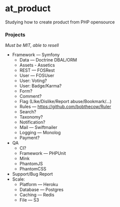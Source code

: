 at_product
==========

Studying how to create product from PHP opensource

### Projects

_Must be MIT, able to resell_

- Framework — Symfony
  - Data — Doctrine DBAL/ORM
  - Assets - Assetics
  - REST — FOSRest
  - User — FOSUser
  - User: Voting?
  - User: Badge/Karma?
  - Form?
  - Comment?
  - Flag (LIke/Dislike/Report abuse/Bookmark/…)
  - Rules — https://github.com/bobthecow/Ruler
  - Search?
  - Taxonomy?
  - Notification?
  - Mail — Swiftmailer
  - Logging — Monolog
  - Payment?
- QA
  - CI?
  - Framework — PHPUnit
  - Mink
  - PhantomJS
  - PhantomCSS
- Support/Bug Report
- Scale:
  - Platform — Heroku
  - Database — Postgres
  - Caching — Redis
  - File — S3
